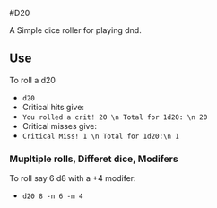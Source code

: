 #D20 

A Simple dice roller for playing dnd.

## Use
To roll a d20
* `d20`
* Critical hits give:
* `You rolled a crit! 20 \n Total for 1d20: \n 20`
* Critical misses give:
* `Critical Miss! 1 \n Total for 1d20:\n 1`

### Mupltiple rolls, Differet dice, Modifers
To roll say 6 d8 with a +4 modifer:

* `d20 8 -n 6 -m 4`
